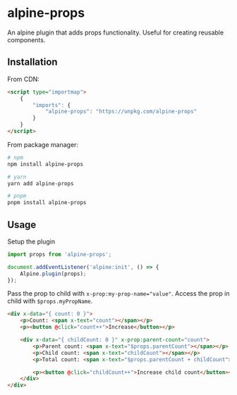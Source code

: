 # alpine-props

An alpine plugin that adds props functionality. Useful for creating reusable components.

## Installation

From CDN:

```html
<script type="importmap">
    {
        "imports": {
            "alpine-props": "https://unpkg.com/alpine-props"
        }
    }
</script>
```

From package manager:

```bash
# npm
npm install alpine-props

# yarn
yarn add alpine-props

# pnpm
pnpm install alpine-props
```

## Usage

Setup the plugin

```js
import props from 'alpine-props';

document.addEventListener('alpine:init', () => {
    Alpine.plugin(props);
});
```

Pass the prop to child with `x-prop:my-prop-name="value"`. Access the prop in child with `$props.myPropName`.

```html
<div x-data="{ count: 0 }">
    <p>Count: <span x-text="count"></span></p>
    <p><button @click="count++">Increase</button></p>

    <div x-data="{ childCount: 0 }" x-prop:parent-count="count">
        <p>Parent count: <span x-text="$props.parentCount"></span></p>
        <p>Child count: <span x-text="childCount"></span></p>
        <p>Total count: <span x-text="$props.parentCount + childCount"></span></p>

        <p><button @click="childCount++">Increase child count</button></p>
    </div>
</div>
```
